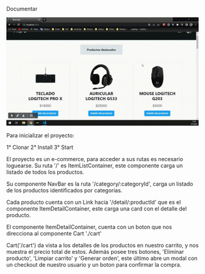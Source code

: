 Documentar

![alt text](/src/components/Imagenes/Gif/GIF.gif "GIF")

Para inicializar el proyecto:

1° Clonar
2° Install
3° Start


El proyecto es un e-commerce, para acceder a sus rutas es necesario loguearse. Su ruta '/' es ItemListContainer, este componente carga un listado de todos los productos.

Su componente NavBar es la ruta '/category/:categoryId', carga un listado de los productos identificados por categorias.

Cada producto cuenta con un Link hacia '/detail/:productId' que es el componente ItemDetailContainer, este carga una card con el detalle del producto.

El componente ItemDetailContainer, cuenta con un boton que nos direcciona al componente Cart './cart'

Cart('/cart') da vista a los detalles de los productos en nuestro carrito, y nos muestra el precio total de estos. Además posee tres botones, 'Eliminar producto', 'Limpiar carrito' y 'Generar orden', este último abre un modal con un checkout de nuestro usuario y un boton para confirmar la compra. 



